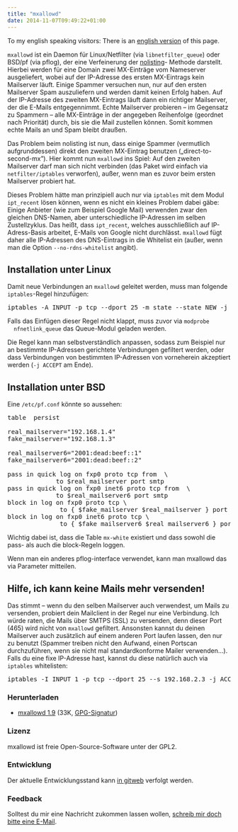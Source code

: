 ```yaml
---
title: "mxallowd"
date: 2014-11-07T09:49:22+01:00
---
```


<div id="ml">
		<p> To my english speaking visitors: There is an <a href="/mxallowd.en" id="ml_link">english version</a> of this page. </p>
	</div>
	<div id="content">
<p>
  <code>mxallowd</code> ist ein Daemon für Linux/Netfilter (via
  <code>libnetfilter_queue</code>) oder BSD/pf (via pflog), der eine Verfeinerung
  der <a href="http://nolisting.org/" title="nolisting.org">nolisting</a>-
  Methode darstellt. Hierbei werden für eine Domain zwei MX-Einträge vom
  Nameserver ausgeliefert, wobei auf der IP-Adresse des ersten MX-Eintrags kein
  Mailserver läuft. Einige Spammer versuchen nun, nur auf den ersten Mailserver
  Spam auszuliefern und werden damit keinen Erfolg haben. Auf der IP-Adresse des
  zweiten MX-Eintrags läuft dann ein richtiger Mailserver, der die E-Mails
  entgegennimmt. Echte Mailserver probieren – im Gegensatz zu Spammern – alle
  MX-Einträge in der angegeben Reihenfolge (geordnet nach Priorität) durch, bis
  sie die Mail zustellen können. Somit kommen echte Mails an und Spam bleibt
  draußen.
</p>

<p>
  Das Problem beim nolisting ist nun, dass einige Spammer (vermutlich
  aufgrunddessen) direkt den zweiten MX-Eintrag benutzen („direct-to-second-mx”).
  Hier kommt nun <code>mxallowd</code> ins Spiel: Auf den zweiten Mailserver darf
  man sich nicht verbinden (das Paket wird einfach via <code>netfilter/iptables</code>
  verworfen), außer, wenn man es zuvor beim ersten Mailserver probiert hat.
</p>

<p>
  Dieses Problem hätte man prinzipiell auch nur via <code>iptables</code> mit
  dem Modul <code>ipt_recent</code> lösen können, wenn es nicht ein kleines
  Problem dabei gäbe: Einige Anbieter (wie zum Beispiel Google Mail) verwenden
  zwar den gleichen DNS-Namen, aber unterschiedliche IP-Adressen im selben
  Zustellzyklus. Das heißt, dass <code>ipt_recent</code>, welches ausschließlich
  auf IP-Adress-Basis arbeitet, E-Mails von Google nicht durchlässt.
  <code>mxallowd</code> fügt daher alle IP-Adressen des DNS-Eintrags in die
  Whitelist ein (außer, wenn man die Option <code>--no-rdns-whitelist</code>
  angibt).
</p>

<h2>Installation unter Linux</h2>

<p>
  Damit neue Verbindungen an <code>mxallowd</code> geleitet werden, muss man
  folgende <code>iptables</code>-Regel hinzufügen:
</p>
<pre>iptables -A INPUT -p tcp --dport 25 -m state --state NEW -j NFQUEUE --queue-num 23</pre>

<p>
  Falls das Einfügen dieser Regel nicht klappt, muss zuvor via <code>modprobe
  nfnetlink_queue</code> das Queue-Modul geladen werden.
</p>
<p>
  Die Regel kann man selbstverständlich anpassen, sodass zum Beispiel nur an
  bestimmte IP-Adressen gerichtete Verbindungen gefiltert werden, oder dass
  Verbindungen von bestimmten IP-Adressen von vorneherein akzeptiert werden
  (<code>-j ACCEPT</code> am Ende).
</p>

<h2>Installation unter BSD</h2>

<p>Eine <code>/etc/pf.conf</code> könnte so aussehen:</p>

<pre>table <mx-white> persist

real_mailserver="192.168.1.4"
fake_mailserver="192.168.1.3"

real_mailserver6="2001:dead:beef::1"
fake_mailserver6="2001:dead:beef::2"

pass in quick log on fxp0 proto tcp from <mx-white> \
             to $real_mailserver port smtp
pass in quick log on fxp0 inet6 proto tcp from <mx-white> \
             to $real_mailserver6 port smtp
block in log on fxp0 proto tcp \
              to { $fake_mailserver $real_mailserver } port smtp
block in log on fxp0 inet6 proto tcp \
              to { $fake_mailserver6 $real_mailserver6 } port smtp
</pre>

<p>
  Wichtig dabei ist, dass die Table <code>mx-white</code> existiert und dass
  sowohl die pass- als auch die block-Regeln loggen.
</p>

<p>
  Wenn man ein anderes pflog-interface verwendet, kann man mxallowd das via Parameter mitteilen.
</p>

<h2>Hilfe, ich kann keine Mails mehr versenden!</h2>

<p>
  Das stimmt – wenn du den selben Mailserver auch verwendest, um Mails zu
  versenden, probiert dein Mailclient in der Regel nur eine Verbindung. Ich würde
  raten, die Mails über SMTPS (SSL) zu versenden, denn dieser Port (465) wird
  nicht von <code>mxallowd</code> gefiltert. Ansonsten kannst du deinen
  Mailserver auch zusätzlich auf einem anderen Port laufen lassen, den nur zu
  benutzt (Spammer treiben nicht den Aufwand, einen Portscan durchzuführen,
  wenn sie nicht mal standardkonforme Mailer verwenden…). Falls du eine fixe
  IP-Adresse hast, kannst du diese natürlich auch via <code>iptables</code>
  whitelisten:
</p>
<pre>iptables -I INPUT 1 -p tcp --dport 25 --s 192.168.2.3 -j ACCEPT</pre>
</div>
	<h3>Herunterladen</h3>
	<ul id="downloads"><li><a class="download_filename" href="/mxallowd/mxallowd.1.9.tar.bz2"><span class="download_name">mxallowd 1.9</span></a> (<span class="download_size">33K</span>, <a class="download_gpg" href="/mxallowd/mxallowd.1.9.tar.bz2.asc">GPG-Signatur</a>)</li></ul>
	<h3>Lizenz</h3>
	<p><span class="name">mxallowd</span> ist freie Open-Source-Software unter der <span class="license">GPL2</span>.</p>
	<div id="development">
		<h3>Entwicklung</h3>
		<p>Der aktuelle Entwicklungsstand kann <a class="dev_url" href="http://code.stapelberg.de/git/mxallowd">in gitweb</a> verfolgt werden.</p>
	</div>
	<h3>Feedback</h3>
	<p>Solltest du mir eine Nachricht zukommen lassen wollen, <a href="/Impressum">schreib mir doch bitte eine E-Mail</a>.</p>
</div>
